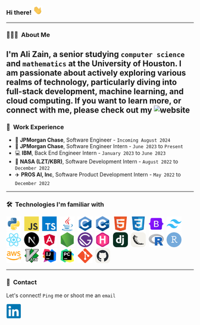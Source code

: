 <!-- <p style="margin: auto" align="center">
</p>
 -->

### Hi there! <img src="https://github.com/alizain-c/alizain-c/blob/main/assets/wave.gif" width="25px">
---
### 👨🏻‍💻 &nbsp;About Me

I'm Ali Zain, a senior studying `computer science` and `mathematics` at the University of Houston. I am passionate about actively exploring various realms of technology, particularly diving into full-stack development, machine learning, and cloud computing.
If you want to learn more, or connect with me, please check out my ![website](https://alizaincharolia.com)
---
### 🏢 &nbsp;Work Experience

- 🏦 **JPMorgan Chase**, Software Engineer - `Incoming August 2024`
- 🏦 **JPMorgan Chase**, Software Engineer Intern - `June 2023` to `Present`
- 💻 **IBM**, Back End Engineer Intern - `January 2023` to `June 2023`
- 🚀 **NASA (LZT/KBR)**, Software Development Intern - `August 2022` to `December 2022`
- ✈️ **PROS AI, Inc**, Software Product Development Intern - `May 2022` to `December 2022`

---
### 🛠 &nbsp;Technologies I'm familiar with
<div>
          <img src="https://github.com/devicons/devicon/blob/master/icons/python/python-original.svg" title="Python" alt="Python" width="40" height="40"/>&nbsp; 
          <img src="https://github.com/devicons/devicon/blob/master/icons/javascript/javascript-original.svg" title = "JavaScript" alt = "JavaScript" width = "40" height = "40"/>&nbsp; 
          <img src="https://github.com/devicons/devicon/blob/master/icons/typescript/typescript-original.svg" title = "TypeScript" alt = "TypeScript" width = "40" height = "40"/>&nbsp; 
          <img src="https://github.com/devicons/devicon/blob/master/icons/java/java-original.svg" title = "Java" alt = "Java" width = "40" height = "40"/>&nbsp; 
          <img src="https://github.com/devicons/devicon/blob/master/icons/c/c-original.svg" title = "C" alt = "C" width = "40" height = "40"/>&nbsp; 
          <img src="https://github.com/devicons/devicon/blob/master/icons/cplusplus/cplusplus-original.svg" title = "C++" alt = "C++" width = "40" height = "40"/>&nbsp; 
          <img src="https://github.com/devicons/devicon/blob/master/icons/html5/html5-original.svg" title = "HTML" alt = "HTML" width = "40" height = "40"/>&nbsp; 
          <img src="https://github.com/devicons/devicon/blob/master/icons/css3/css3-original.svg" title = "CSS" alt = "CSS" width = "40" height = "40"/>&nbsp; 
          <img src="https://github.com/devicons/devicon/blob/master/icons/bootstrap/bootstrap-original.svg" title = "Bootstrap" alt = "Bootstrap" width = "40" height = "40"/>&nbsp; 
          <img src="https://github.com/devicons/devicon/blob/master/icons/tailwindcss/tailwindcss-original.svg" title = "Talwind" alt = "Tailwind" width = "40" height = "40"/>&nbsp; 
          <img src="https://github.com/devicons/devicon/blob/master/icons/react/react-original.svg" title = "React" alt = "React" width = "40" height = "40"/>&nbsp; 
          <img src="https://github.com/devicons/devicon/blob/master/icons/nextjs/nextjs-original.svg" title = "NextJS" alt = "NextJS" width = "40" height = "40"/>&nbsp; 
          <img src="https://github.com/devicons/devicon/blob/master/icons/angular/angular-original.svg" title = "Angular" alt = "Angular" width = "40" height = "40"/>&nbsp; 
          <img src="https://github.com/devicons/devicon/blob/master/icons/nodejs/nodejs-original.svg" title = "NodeJS" alt = "NodeJS" width = "40" height = "40"/>&nbsp;
          <img src="https://github.com/devicons/devicon/blob/master/icons/gatsby/gatsby-original.svg" title = "Gatsby" alt = "Gatsby" width = "40" height = "40"/>&nbsp; 
          <img src="https://github.com/devicons/devicon/blob/master/icons/hugo/hugo-original.svg" title = "HUGO" alt = "HUGO" width = "40" height = "40"/>&nbsp; 
          <img src="https://github.com/tandpfun/skill-icons/blob/main/icons/Django.svg" title = "Django" alt = "Django" width = "40" height = "40"/>&nbsp;
          <img src="https://github.com/tandpfun/skill-icons/blob/main/icons/Flask-Light.svg" title = "Flask" alt = "Flask" width = "40" height = "40"/>&nbsp;
          <img src="https://github.com/devicons/devicon/blob/master/icons/r/r-original.svg" title = "R" alt = "R" width = "40" height = "40"/>&nbsp;
          <img src="https://github.com/devicons/devicon/blob/master/icons/rstudio/rstudio-plain.svg" title = "RStudio" alt = "RStudio" width = "40" height = "40"/>&nbsp;
          <img src="https://github.com/devicons/devicon/blob/master/icons/amazonwebservices/amazonwebservices-plain-wordmark.svg" title = "AWS" alt = "AWS" width = "40" height = "40"/>&nbsp;
          <img src="https://github.com/devicons/devicon/blob/master/icons/vim/vim-original.svg" title = "Vim" alt = "Vim" width = "40" height = "40"/>&nbsp;
          <img src="https://github.com/devicons/devicon/blob/master/icons/intellij/intellij-original.svg" title = "IntelliJ" alt = "IntelliJ" width = "40" height = "40"/>&nbsp;
          <img src="https://github.com/devicons/devicon/blob/master/icons/pycharm/pycharm-original.svg" title = "PyCharm" alt = "PyCharm" width = "40" height = "40"/>&nbsp;
          <img src="https://github.com/devicons/devicon/blob/master/icons/git/git-original.svg" title = "Git" alt = "Git" width = "40" height = "40"/>&nbsp;
          <img src="https://github.com/tandpfun/skill-icons/blob/main/icons/Github-Light.svg" title = "GitHub" alt = "GitHub" width = "40" height = "40"/>&nbsp;
</div>

<!-- 
![Python](https://img.shields.io/badge/-Python-05122A?style=flat&logo=python)&nbsp;
![JavaScript](https://img.shields.io/badge/-JavaScript-05122A?style=flat&logo=javascript)&nbsp;
![TypeScript](https://img.shields.io/badge/-TypeScript-05122A?style=flat&logo=typescript&logoColor=white)&nbsp; 
![Java](https://img.shields.io/badge/-Java-05122A?style=flat&logo=openjdk&logoColor=white)&nbsp; 
![C](https://img.shields.io/badge/-C-05122A?style=flat&logo=C&logoColor=A8B9CC)&nbsp;
![C++](https://img.shields.io/badge/-C++-05122A?style=flat&logo=C%2B%2B&logoColor=00599C)&nbsp;
![R (Statistics)](https://img.shields.io/badge/-R-05122A?style=flat&logo=R&logoColor=276DC3)&nbsp;
![React](https://img.shields.io/badge/-React-05122A?style=flat&logo=react)&nbsp;
![NextJS](https://img.shields.io/badge/-Next.js-05122A?style=flat&logo=next.js&logoColor=white)&nbsp;
![Amazon AWS](https://img.shields.io/badge/-Amazon_AWS-05122A?style=flat&logo=amazon-aws&logoColor=white)&nbsp;
![Node.js](https://img.shields.io/badge/-Node.js-05122A?style=flat&logo=node.js)&nbsp;\
![Django](https://img.shields.io/badge/-Django-05122A?style=flat&logo=django&logoColor=092E20)&nbsp;
![Flask](https://img.shields.io/badge/-Flask-05122A?style=flat&logo=flask)&nbsp;
![Bootstrap](https://img.shields.io/badge/-Bootstrap-05122A?style=flat&logo=bootstrap&logoColor=563D7C)&nbsp;
![HTML](https://img.shields.io/badge/-HTML-05122A?style=flat&logo=HTML5)&nbsp;
![CSS](https://img.shields.io/badge/-CSS-05122A?style=flat&logo=CSS3&logoColor=1572B6)&nbsp;
![Git](https://img.shields.io/badge/-Git-05122A?style=flat&logo=git)&nbsp;
![GitHub](https://img.shields.io/badge/-GitHub-05122A?style=flat&logo=github)&nbsp;
![Markdown](https://img.shields.io/badge/-Markdown-05122A?style=flat&logo=markdown)&nbsp;\
![Vim](https://img.shields.io/badge/-VIM-05122A?style=flat&logo=vim&logoColor=white)&nbsp; 
![Visual Studio Code](https://img.shields.io/badge/-Visual%20Studio%20Code-05122A?style=flat&logo=visual-studio-code&logoColor=007ACC)&nbsp;
![RStudio](https://img.shields.io/badge/-RStudio-05122A?style=flat&logo=rstudio)&nbsp;
![Eclipse](https://img.shields.io/badge/-Eclipse-05122A?style=flat&logo=eclipse-ide&logoColor=2C2255)&nbsp;
![Photoshop](https://img.shields.io/badge/-Photoshop-05122A?style=flat&logo=adobe-photoshop)&nbsp;
--> 

---
### 🤝 &nbsp;Contact 

Let's connect! `Ping` me or shoot me an `email`
<div>
         <img src="https://github.com/devicons/devicon/blob/master/icons/linkedin/linkedin-original.svg" title = "Git" alt = "Git" width = "40" height = "40"/>&nbsp;
</div>

<!-- <img src="https://komarev.com/ghpvc/?username=alizain-c&style=for-the-badge" alt="https://github.com/alizain-c" /> -->
